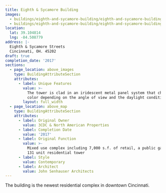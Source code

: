 ```yaml
---
title: Eighth & Sycamore Building
images:
  - buildings/eighth-and-sycamore-building/eighth-and-sycamore-building-0_v58vor
  - buildings/eighth-and-sycamore-building/eighth-and-sycamore-building-1_iag5au
location:
  lat: 39.104814
  lng: -84.508779
address: |-
  Eighth & Sycamore Streets
  Cincinnati, OH. 45202
draft: true
completion_date: '2017'
sections:
  - page_location: above_images
    type: BuildingAttributeSection
    attributes:
      - label: Unique Features
        value: >-
          The tower is clad in an iridescent metal panel system that changes
          color depending on the angle of view and the daylight conditions.
        layout: full_width
  - page_location: above_map
    type: BuildingAttributeSection
    attributes:
      - label: Original Owner
        value: 3CDC & North American Properties
      - label: Completion Date
        value: '2017'
      - label: Original Function
        value: >-
          Mixed use complex including 7,000 s.f. of retail, a public garage, and
          131 unit residential tower
      - label: Style
        value: Contemporary
      - label: Architect
        value: John Senhauser Architects
---
```


The building is the newest residential complex in downtown Cincinnati.
